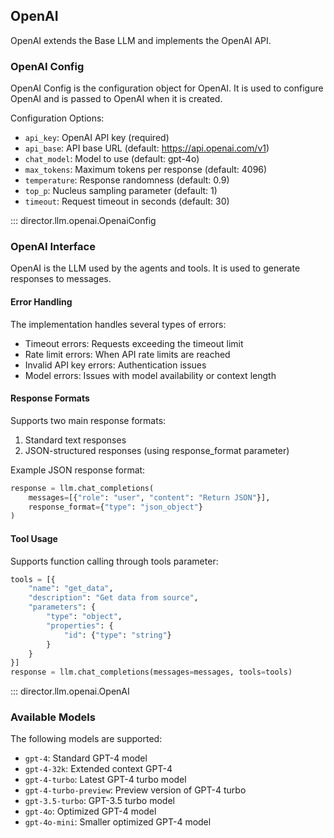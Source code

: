 ## OpenAI

OpenAI extends the Base LLM and implements the OpenAI API.

### OpenAI Config

OpenAI Config is the configuration object for OpenAI. It is used to configure OpenAI and is passed to OpenAI when it is created.

Configuration Options:
- `api_key`: OpenAI API key (required)
- `api_base`: API base URL (default: https://api.openai.com/v1)
- `chat_model`: Model to use (default: gpt-4o)
- `max_tokens`: Maximum tokens per response (default: 4096)
- `temperature`: Response randomness (default: 0.9)
- `top_p`: Nucleus sampling parameter (default: 1)
- `timeout`: Request timeout in seconds (default: 30)

::: director.llm.openai.OpenaiConfig

### OpenAI Interface

OpenAI is the LLM used by the agents and tools. It is used to generate responses to messages.

#### Error Handling
The implementation handles several types of errors:
- Timeout errors: Requests exceeding the timeout limit
- Rate limit errors: When API rate limits are reached
- Invalid API key errors: Authentication issues
- Model errors: Issues with model availability or context length

#### Response Formats
Supports two main response formats:
1. Standard text responses
2. JSON-structured responses (using response_format parameter)

Example JSON response format:
```python
response = llm.chat_completions(
    messages=[{"role": "user", "content": "Return JSON"}],
    response_format={"type": "json_object"}
)
```

#### Tool Usage
Supports function calling through tools parameter:
```python
tools = [{
    "name": "get_data",
    "description": "Get data from source",
    "parameters": {
        "type": "object",
        "properties": {
            "id": {"type": "string"}
        }
    }
}]
response = llm.chat_completions(messages=messages, tools=tools)
```

::: director.llm.openai.OpenAI

### Available Models
The following models are supported:
- `gpt-4`: Standard GPT-4 model
- `gpt-4-32k`: Extended context GPT-4
- `gpt-4-turbo`: Latest GPT-4 turbo model
- `gpt-4-turbo-preview`: Preview version of GPT-4 turbo
- `gpt-3.5-turbo`: GPT-3.5 turbo model
- `gpt-4o`: Optimized GPT-4 model
- `gpt-4o-mini`: Smaller optimized GPT-4 model

